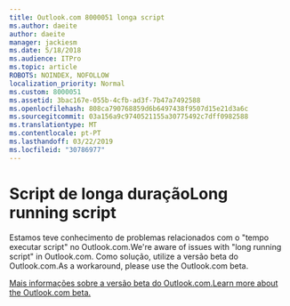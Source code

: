```yaml
---
title: Outlook.com 8000051 longa script
ms.author: daeite
author: daeite
manager: jackiesm
ms.date: 5/18/2018
ms.audience: ITPro
ms.topic: article
ROBOTS: NOINDEX, NOFOLLOW
localization_priority: Normal
ms.custom: 8000051
ms.assetid: 3bac167e-055b-4cfb-ad3f-7b47a7492588
ms.openlocfilehash: 808ca790768859d6b6497438f9507d15e21d3a6c
ms.sourcegitcommit: 03a156a9c9740521155a30775492c7dff0982588
ms.translationtype: MT
ms.contentlocale: pt-PT
ms.lasthandoff: 03/22/2019
ms.locfileid: "30786977"
---
```

# <a name="long-running-script"></a><span data-ttu-id="77160-102">Script de longa duração</span><span class="sxs-lookup"><span data-stu-id="77160-102">Long running script</span></span>

<span data-ttu-id="77160-103">Estamos teve conhecimento de problemas relacionados com o "tempo executar script" no Outlook.com.</span><span class="sxs-lookup"><span data-stu-id="77160-103">We're aware of issues with "long running script" in Outlook.com.</span></span> <span data-ttu-id="77160-104">Como solução, utilize a versão beta do Outlook.com.</span><span class="sxs-lookup"><span data-stu-id="77160-104">As a workaround, please use the Outlook.com beta.</span></span>
  
[<span data-ttu-id="77160-105">Mais informações sobre a versão beta do Outlook.com.</span><span class="sxs-lookup"><span data-stu-id="77160-105">Learn more about the Outlook.com beta.</span></span>](https://go.microsoft.com/fwlink/p/?linkid=874356)
  

